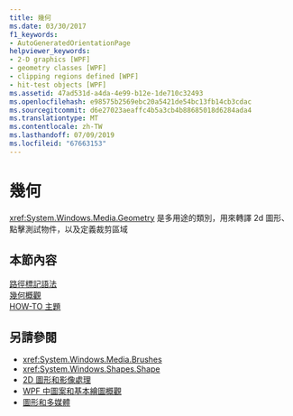 ```yaml
---
title: 幾何
ms.date: 03/30/2017
f1_keywords:
- AutoGeneratedOrientationPage
helpviewer_keywords:
- 2-D graphics [WPF]
- geometry classes [WPF]
- clipping regions defined [WPF]
- hit-test objects [WPF]
ms.assetid: 47ad531d-a4da-4e99-b12e-1de710c32493
ms.openlocfilehash: e98575b2569ebc20a5421de54bc13fb14cb3cdac
ms.sourcegitcommit: d6e27023aeaffc4b5a3cb4b88685018d6284ada4
ms.translationtype: MT
ms.contentlocale: zh-TW
ms.lasthandoff: 07/09/2019
ms.locfileid: "67663153"
---
```

# <a name="geometries"></a>幾何
<xref:System.Windows.Media.Geometry> 是多用途的類別，用來轉譯 2d 圖形、 點擊測試物件，以及定義裁剪區域  
  
## <a name="in-this-section"></a>本節內容  
 [路徑標記語法](path-markup-syntax.md)  
 [幾何概觀](geometry-overview.md)  
 [HOW-TO 主題](geometries-how-to-topics.md)  
  
## <a name="see-also"></a>另請參閱

- <xref:System.Windows.Media.Brushes>
- <xref:System.Windows.Shapes.Shape>
- [2D 圖形和影像處理](../advanced/optimizing-performance-2d-graphics-and-imaging.md)
- [WPF 中圖案和基本繪圖概觀](shapes-and-basic-drawing-in-wpf-overview.md)
- [圖形和多媒體](index.md)
